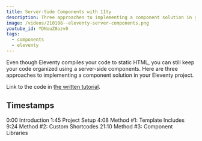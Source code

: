 ```yaml
---
title: Server-Side Components with 11ty
description: Three approaches to implementing a component solution in your 11ty project.
image: /videos/210108--eleventy-server-components.png
youtube_id: YDNouZ8ozv0
tags:
  - components
  - eleventy
---
```


Even though Eleventy compiles your code to static HTML, you can still keep your code organized using a server-side components. Here are three approaches to implementing a component solution in your Eleventy project.

Link to the code in [the written tutorial](/posts/eleventy-server-components).

## Timestamps

0:00 Introduction
1:45 Project Setup
4:08 Method #1: Template Includes
9:24 Method #2: Custom Shortcodes
21:10 Method #3: Component Libraries
